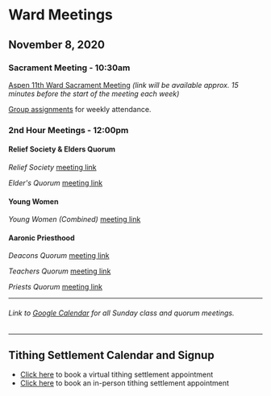 # Ward Meetings

## November 8, 2020

### Sacrament Meeting - 10:30am

[Aspen 11th Ward Sacrament Meeting](https://www.youtube.com/watch?v=_K3ncZPCs-Y) *(link will be available approx. 15 minutes before the start of the meeting each week)*

[Group assignments](https://docs.google.com/document/d/1mpLDtxDyq9XB_umNcKlkvhGHiGv-0iW3OCYqaRxaDrI/preview) for weekly attendance.


### 2nd Hour Meetings - 12:00pm

<!---
* Course 11 (11-12yo) - Bro/Sis. Bridge [meeting link](https://meet.google.com/dno-ohaw-iin)
* Course 12 (12-13yo) - Bro/Sis. Ellis [meeting link](https://meet.google.com/zww-rnvx-gda)
* Course 13 (13-14yo) - Sis. Sharp/Scott [meeting link](https://meet.google.com/hcp-iuvu-bpw)
* Course 14 (14-15yo) - Bro/Sis. Weaver [meeting link](https://meet.google.com/itg-bpwo-kuq)
* Course 15 (15-16yo) - Bro/Sis. Creer [meeting link](https://meet.google.com/qpm-afzw-acd)
* Course 16/17 (16-18yo) - Bro/Sis. Wilde [meeting link](https://meet.google.com/yfh-xete-ruk)
* YSA - Jones [meeting link](https://meet.google.com/uxh-tedi-wum)
* Gospel Doctrine [meeting link](https://us02web.zoom.us/j/82941717355)
-->

#### Relief Society & Elders Quorum

*Relief Society* [meeting link](https://meet.google.com/pha-prfy-ykv)

*Elder's Quorum* [meeting link](https://meet.google.com/uif-nmvv-jtn)

#### Young Women

<!-- *Young Women (Combined)* [meeting link](https://meet.google.com/rph-cjvg-sgm) -->

*Young Women (Combined)* [meeting link](https://meet.google.com/ifu-vqyf-ytm)

<!-- *Young Women (12-15)* [meeting link](https://meet.google.com/qmq-tova-qhk) -->

#### Aaronic Priesthood

*Deacons Quorum* [meeting link](https://meet.google.com/qrq-bpze-pmu)

*Teachers Quorum* [meeting link](https://meet.google.com/wiz-zbgv-nxs)

*Priests Quorum* [meeting link](https://meet.google.com/hyi-jkmp-ymd)

   ---  
###### Link to [Google Calendar](https://calendar.google.com/calendar/u/1?cid=YXNwZW4xMWNvbW11bmljYXRpb25zQGdtYWlsLmNvbQ) for all Sunday class and quorum meetings.

   --- 
## Tithing Settlement Calendar and Signup
* [Click here](https://bishopsharp-tithing-settlement-2020-virtual.youcanbook.me) to book a virtual tithing settlement appointment
* [Click here](https://bishopsharp-tithing-settlement-2020.youcanbook.me) to book an in-person tithing settlement appointment





